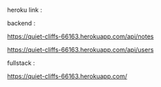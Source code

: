 heroku link : 

backend : 

https://quiet-cliffs-66163.herokuapp.com/api/notes

https://quiet-cliffs-66163.herokuapp.com/api/users


fullstack :

 https://quiet-cliffs-66163.herokuapp.com/
